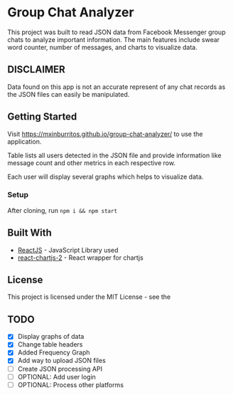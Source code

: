 # Group Chat Analyzer

This project was built to read JSON data from Facebook Messenger group chats to analyze important information. The main features include swear word counter, number of messages, and charts to visualize data.

## DISCLAIMER

Data found on this app is not an accurate represent of any chat records as the JSON files can easily be manipulated.

## Getting Started

Visit https://mxinburritos.github.io/group-chat-analyzer/ to use the application.

Table lists all users detected in the JSON file and provide information like message count and other metrics in each respective row.

Each user will display several graphs which helps to visualize data.

### Setup

After cloning, run `npm i && npm start`

## Built With

- [ReactJS](https://reactjs.org/) - JavaScript Library used
- [react-chartjs-2](https://jerairrest.github.io/react-chartjs-2/) - React wrapper for chartjs

## License

This project is licensed under the MIT License - see the

## TODO

- [x] Display graphs of data
- [x] Change table headers
- [x] Added Frequency Graph
- [x] Add way to upload JSON files
- [ ] Create JSON processing API
- [ ] OPTIONAL: Add user login
- [ ] OPTIONAL: Process other platforms
